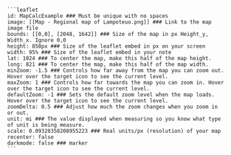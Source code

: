 ````
```leaflet  
id: MapCalcExample ### Must be unique with no spaces  
image: [[Map - Regional map of Lampoteuo.png]] ### Link to the map image file  
bounds: [[0,0], [2048, 1642]] ### Size of the map in px Height_y, Width_x. Ignore 0,0  
height: 850px ### Size of the leaflet embed in px on your screen  
width: 95% ### Size of the leaflet embed in your note  
lat: 1024 ### To center the map, make this half of the map height.  
long: 821 ### To center the map, make this half of the map width.  
minZoom: -1.5 ### Controls how far away from the map you can zoom out. Hover over the target icon to see the current level.  
maxZoom: 1 ### Controls how far towards the map you can zoom in. Hover over the target icon to see the current level.  
defaultZoom: -1 ### Sets the default zoom level when the map loads. Hover over the target icon to see the current level.  
zoomDelta: 0.5 ### Adjust how much the zoom changes when you zoom in or out.  
unit: mi ### The value displayed when measuring so you know what type of unit is being measure.  
scale: 0.09328358208955223 ### Real units/px (resolution) of your map  
recenter: false  
darkmode: false ### marker
```
````